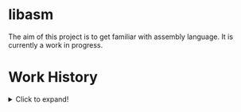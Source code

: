 # libasm
The aim of this project is to get familiar with assembly language. It is currently a work in progress.

# Work History
<details>
	<summary>Click to expand!</summary>
---

February 20th 2021 - Just starting the project and trying to get familiar with what assembly languages are and how to use them. For now, I'm just messing around and not coding anything yet. Got some books I need to read.

February 25th 2021 - Wrote a "Hello, World!" code. This stuff is very counter-intuitive, but I think it's starting to make some sense.

February 26th 2021 - More studying, a couple more tests, and I think I got enough of a grasp of the syntax to start writing the functions. I'm starting with a Makefile so I can link/compile them.

February 27th 2021 - Somewhat productive day - lost a lot of time struggling with my Makefile, but managed to set it up properly and get three of the six required functions done and tested. Not too bad. It's 4am and I'm making stupid syntax errors, so it's time to sleep.

---
</details>